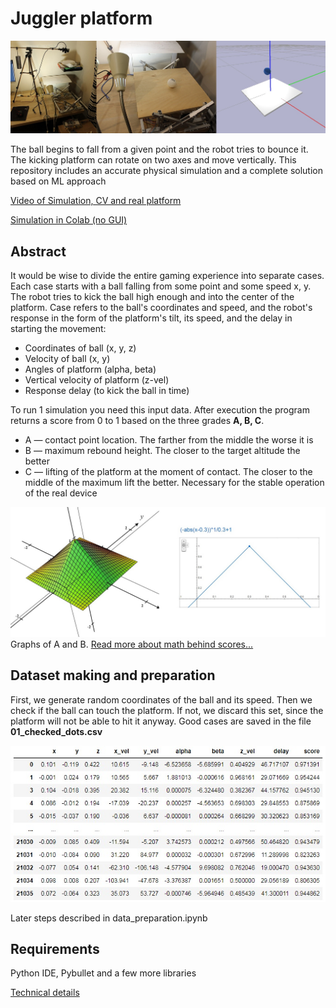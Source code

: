 # Juggler platform

![Real robot and simulation](files/ro.jpg)

The ball begins to fall from a given point and the robot tries to bounce it. The kicking platform can rotate on two axes and move vertically.
This repository includes an accurate physical simulation and a complete solution based on ML approach

[Video of Simulation, CV and real platform](https://www.youtube.com/watch?v=z67J0S6FeP0)
 
[Simulation in Colab (no GUI)](https://colab.research.google.com/drive/1CBMK3y_V7m3XDEyIOxfX7YjOGRlooMEp?usp=sharing)

## Abstract
It would be wise to divide the entire gaming experience into separate cases. Each case starts with a ball falling from some point and some speed x, y. The robot tries to kick the ball high enough and into the center of the platform. 
Case refers to the ball's coordinates and speed, and the robot's response in the form of the platform's tilt, its speed, and the delay in starting the movement:
* Coordinates of ball (x, y, z)
* Velocity of ball (x, y)
* Angles of platform (alpha, beta)
* Vertical velocity of platform (z-vel)
* Response delay (to kick the ball in time)

To run 1 simulation you need this input data.
After execution the program returns a score from 0 to 1 based on the three grades **A, B, C**.
* A — contact point location. The farther from the middle the worse it is
* B — maximum rebound height. The closer to the target altitude the better
* C — lifting of the platform at the moment of contact. The closer to the middle of the maximum lift the better. Necessary for the stable operation of the real device


![A, B score](files/scoring.jpg)
Graphs of A and B. [Read more about math behind scores...](https://rust-donkey-1a4.notion.site/Juggling-robot-RL-solution-a3202e2119df45d9ae70768b8373bae2)

## Dataset making and preparation
First, we generate random coordinates of the ball and its speed. 
Then we check if the ball can touch the platform. If not, we discard this set, since the platform will not be able to hit it anyway. Good cases are saved in the file **01_checked_dots.csv**

![Real dataset](files/real_data.jpg)

Later steps described in data_preparation.ipynb




## Requirements
Python IDE, Pybullet and a few more libraries


[Technical details](https://docs.google.com/document/d/1umx8ZsqzESH3lx-r5ZVmqLn8rJtWfMUKcmMkzg1vBDY/edit?usp=sharing)
